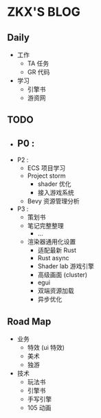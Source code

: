 # ZKX'S BLOG
## Daily
- 工作
	- TA 任务
	- GR 代码
- 学习
	- 引擎书
	- 游资网

## TODO

- P0 : 
	- 
- P2 : 
	- ECS 项目学习
	- Project storm
		- shader 优化
		- 接入游戏系统
	- Bevy 资源管理分析
- P3 : 
	- 策划书
	- 笔记完整整理
		- ...
	- 渲染器通用化设置 
		- 适配最新 Rust
		- Rust async
		- Shader lab 游戏引擎
		- 高级画面 (cluster)
		- egui
		- 双端资源加载
		- 异步优化
## Road Map

- 业务
	- 特效 (ui 特效)
	- 美术
	- 独游
- 技术
	- 玩法书
	- 引擎书
	- 手写引擎
	- 105 动画
